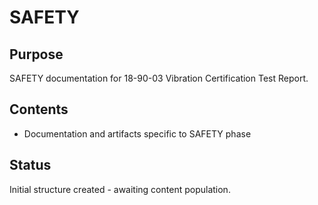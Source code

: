 # SAFETY

## Purpose
SAFETY documentation for 18-90-03 Vibration Certification Test Report.

## Contents
- Documentation and artifacts specific to SAFETY phase

## Status
Initial structure created - awaiting content population.
